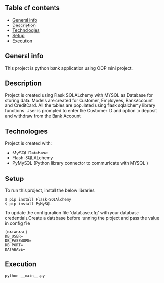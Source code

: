 ## Table of contents
* [General info](#general-info)
* [Description](#description)
* [Technologies](#technologies)
* [Setup](#setup)
* [Execution](#execution)

## General info
This project is python bank application using OOP mini project.

## Description
Project is created using Flask SQLALchemy with MYSQL as Database for storing data. Models are created for Customer, Employees, BankAccount and CreditCard. All the tables are populated using flask sqlalchemy library functions. User is prompted to enter the Customer ID and option to deposit and withdraw from the Bank Account


## Technologies
Project is created with:
* MySQL Database 
* Flash-SQLALchemy
* PyMySQL (Python library connector to communicate with MYSQL )


## Setup
To run this project, install the below libraries

```
$ pip install Flask-SQLAlchemy
$ pip install PyMySQL

```

To update the configuration file 'database.cfg' with your database credentials.Create a database before running the project and pass the value in config file

```
[DATABASE]
DB_USER=
DB_PASSWORD=
DB_PORT=
DATABASE=

```


## Execution

```
python __main__.py

```
